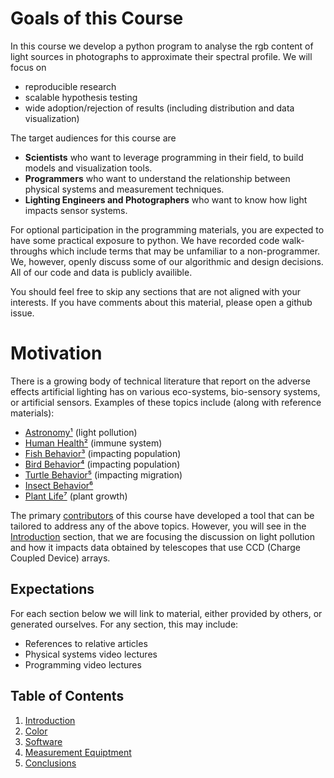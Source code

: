 # Goals of this Course
In this course we develop a python program to analyse the rgb content of light sources in photographs to approximate their spectral profile. We will focus on
- reproducible research
- scalable hypothesis testing
- wide adoption/rejection of results (including distribution and data visualization)

The target audiences for this course are
- **Scientists** who want to leverage programming in their field, to build models and visualization tools.
- **Programmers** who want to understand the relationship between physical systems and measurement techniques.
- **Lighting Engineers and Photographers** who want to know how light impacts sensor systems.

For optional participation in the programming materials, you are expected to have some practical exposure to python. We have recorded code walk-throughs which include terms that may be unfamiliar to a non-programmer. We, however, openly discuss some of our algorithmic and design decisions. All of our code and data is publicly availible.

You should feel free to skip any sections that are not aligned with your interests. If you have comments about this material, please open a github issue.

# Motivation
There is a growing body of technical literature that report on the adverse effects artificial lighting has on various eco-systems, bio-sensory systems, or artificial sensors.  Examples of these topics include (along with reference materials):
- [Astronomy¹](./BIB.md) (light pollution)
- [Human Health²](./BIB.md) (immune system)
- [Fish Behavior³](./BIB.md) (impacting population)
- [Bird Behavior⁴](./BIB.md) (impacting population)
- [Turtle Behavior⁵](#) (impacting migration)
- [Insect Behavior⁶](#)
- [Plant Life⁷](#) (plant growth)

The primary [contributors](./AUTHORS.md) of this course have developed a tool that can be tailored to address any of the above topics.  However, you will see in the [Introduction](./ASTRO.md) section, that we are focusing the discussion on light pollution and how it impacts data obtained by telescopes that use CCD (Charge Coupled Device) arrays.

## Expectations
For each section below we will link to material, either provided by others, or generated ourselves. For any section, this may include:
- References to relative articles
- Physical systems video lectures
- Programming video lectures

## Table of Contents
1. [Introduction](./ASTRO.md)
2. [Color](./COLOR.COMM.md)
3. [Software](./SOFTWARE.md)
4. [Measurement Equiptment](./SENSORS.md)
5. [Conclusions](#)

